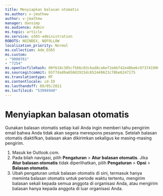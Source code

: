 ```yaml
---
title: Menyiapkan balasan otomatis
ms.author: v-jmathew
author: v-jmathew
manager: dansimp
ms.audience: Admin
ms.topic: article
ms.service: o365-administration
ROBOTS: NOINDEX, NOFOLLOW
localization_priority: Normal
ms.collection: Adm_O365
ms.custom:
- "9000761"
- "7254"
ms.openlocfilehash: 09f618c305cf566c03cbad8ca6ef2ebbf42e48be6c97374199654005698053df
ms.sourcegitcommit: b5f7da89a650d2915dc652449623c78be6247175
ms.translationtype: MT
ms.contentlocale: id-ID
ms.lasthandoff: 08/05/2021
ms.locfileid: "53994940"
---
```

# <a name="set-up-an-automatic-reply"></a>Menyiapkan balasan otomatis

Gunakan balasan otomatis setiap kali Anda ingin memberi tahu pengirim email bahwa Anda tidak akan segera merespons pesannya. Setelah balasan otomatis diaktifkan, balasan akan dikirimkan sekaligus ke masing-masing pengirim.

1. Masuk ke Outlook.com.
2. Pada bilah navigasi, pilih **Pengaturan**  >  **Atur balasan otomatis**. Jika **Atur balasan otomatis** tidak diperlihatkan, pilih **Pengaturan**  >  **Opsi**  >  **Balasan otomatis**.
3. Ubah pengaturan untuk balasan otomatis di sini, termasuk hanya meminta balasan otomatis untuk periode waktu tertentu, mengirim balasan sekali kepada semua anggota di organisasi Anda, atau mengirim balasan hanya kepada anggota di luar organisasi Anda.
